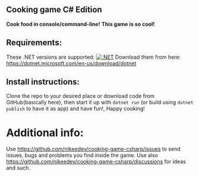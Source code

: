 ## Cooking game C# Edition



**Cook food in console/command-line!**
**This game is so cool!**



## Requirements:
These .NET versions are supported: [![.NET](https://img.shields.io/badge/.NET%20Version-4.0--6.0-lightgreen)](https://dotnet.microsoft.com/en-us/download/dotnet)
Download them from here: https://dotnet.microsoft.com/en-us/download/dotnet



## Install instructions:

Clone the repo to your desired place or download code from GitHub(basically here), then start it up with `dotnet run` (or build using `dotnet publish` to have it as app) and have fun!, Happy cooking!


# Additional info:

Use https://github.com/nikeedev/cooking-game-csharp/issues to send issues, bugs and problems you find inside the game.
Use also https://github.com/nikeedev/cooking-game-csharp/discussions for ideas and such.
